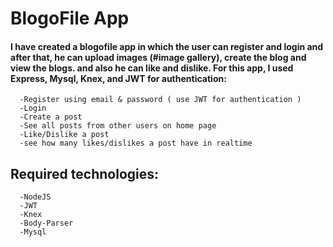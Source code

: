 # BlogoFile App

#### I have created a blogofile app in which the user can register and login and after that, he can upload images (#image gallery), create the blog and view the blogs. and also he can like and dislike. For this app, I used Express, Mysql, Knex, and JWT for authentication:

      -Register using email & password ( use JWT for authentication )
      -Login
      -Create a post
      -See all posts from other users on home page
      -Like/Dislike a post
      -see how many likes/dislikes a post have in realtime
      
## Required technologies:

      -NodeJS
      -JWT
      -Knex
      -Body-Parser
      -Mysql
